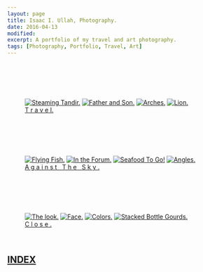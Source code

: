 ```yaml
---
layout: page
title: Isaac I. Ullah, Photography.
date: 2016-04-13
modified: 
excerpt: A portfolio of my travel and art photography. 
tags: [Photography, Portfolio, Travel, Art]
---
```


<br>
<br>
<br>
<br>
<figure class="fourth">
	<a href="https://www.flickr.com/photos/isaacullah/24627290396/in/dateposted-public/" title="Steaming Tandir."><img src="https://farm2.staticflickr.com/1527/24627290396_8b045fce4b_o.jpg" alt="Steaming Tandir."></a>
	<a href="https://www.flickr.com/photos/isaacullah/24026696953/in/dateposted-public/" title="Father and Son."><img src="https://farm2.staticflickr.com/1498/24026696953_e9d805aa22_o.jpg" alt="Father and Son."></a>
	<a href="https://www.flickr.com/photos/isaacullah/24071899310/in/dateposted-public/" title="Arches."><img src="https://farm2.staticflickr.com/1573/24071899310_c5223fd3a3_o.jpg" alt="Arches."></a>
	<a href="https://www.flickr.com/photos/isaacullah/24536906761/in/dateposted-public/" title="Lion."><img src="https://farm2.staticflickr.com/1463/24536906761_d6284689c1_o.jpg" alt="Lion."></a>
	<figcaption> <a href="/photography/Travel">T r a v e l.</a>
	</figcaption>
</figure>
<br>
<br>
<br>
<br>
<figure class="fourth">
	<a href="https://www.flickr.com/photos/isaacullah/23754498743/in/dateposted-public/" title="Flying Fish."><img src="https://farm2.staticflickr.com/1450/23754498743_5cc557e563_o.jpg" alt="Flying Fish."></a>
	<a href="https://www.flickr.com/photos/isaacullah/24653509425/in/dateposted-public/" title="In the Forum."><img src="https://farm2.staticflickr.com/1575/24653509425_33d6642378_o.jpg" alt="In the Forum."></a>
	<a href="https://www.flickr.com/photos/isaacullah/23753108354/in/dateposted-public/" title="Seafood To Go!"><img src="https://farm2.staticflickr.com/1494/23753108354_f6bc3219ab_o.jpg" alt="Seafood To Go!"></a>
	<a href="https://www.flickr.com/photos/isaacullah/24326425969/in/dateposted-public/" title="Angles."><img src="https://farm2.staticflickr.com/1520/24326425969_abfbc50011_o.jpg" alt="Angles."></a>
	<figcaption> <a href="/photography/Against_The_Sky">A g a i n s t &nbsp; T h e &nbsp; S k y .</a>
	</figcaption>
</figure>
<br>
<br>
<br>
<br>
<figure class="fourth">
	<a href="https://www.flickr.com/photos/isaacullah/24914613934/in/dateposted-public/" title="The look."><img src="https://farm2.staticflickr.com/1657/24914613934_7ac42b8b21_o.jpg" alt="The look."></a>
	<a href="https://www.flickr.com/photos/isaacullah/23992318273/in/dateposted-public/" title="Face."><img src="https://farm2.staticflickr.com/1592/23992318273_b4de22ef0d_o.jpg" alt="Face."></a>
	<a href="https://www.flickr.com/photos/isaacullah/24715054585/in/dateposted-public/" title="Colors."><img src="https://farm2.staticflickr.com/1460/24715054585_072ece1a89_o.jpg" alt="Colors."></a>
	<a href="https://www.flickr.com/photos/isaacullah/23753118124/in/dateposted-public/" title="Stacked Bottle Gourds."><img src="https://farm2.staticflickr.com/1590/23753118124_cb731b53d8_o.jpg" alt="Stacked Bottle Gourds."></a>
	<figcaption> <a href="/photography/Close">C l o s e .</a>
	</figcaption>
</figure>
<br>

## [INDEX](/photography) 
